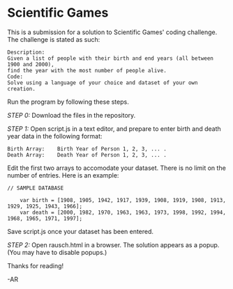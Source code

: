 # Scientific Games

This is a submission for a solution to Scientific Games' coding challenge. 
The challenge is stated as such:

    Description:
    Given a list of people with their birth and end years (all between 1900 and 2000),
    find the year with the most number of people alive.
    Code:
    Solve using a language of your choice and dataset of your own creation.

Run the program by following these steps.

*STEP 0:* Download the files in the repository. 

*STEP 1:* Open script.js in a text editor, and prepare to enter birth and death year data in the following format:

    Birth Array:	Birth Year of Person 1, 2, 3, ... . 
    Death Array:	Death Year of Person 1, 2, 3, ... . 

   Edit the first two arrays to accomodate your dataset.
   There is no limit on the number of entries. Here is an example:

    // SAMPLE DATABASE
  
        var birth = [1908, 1905, 1942, 1917, 1939, 1908, 1919, 1908, 1913, 1929, 1925, 1943, 1966];
        var death = [2000, 1982, 1970, 1963, 1963, 1973, 1998, 1992, 1994, 1968, 1965, 1971, 1997];
  
   Save script.js once your dataset has been entered.  

*STEP 2:* Open rausch.html in a browser. The solution appears as a popup. (You may have to disable popups.)

Thanks for reading!

-AR
